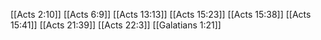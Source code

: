 [[Acts 2:10]]
[[Acts 6:9]]
[[Acts 13:13]]
[[Acts 15:23]]
[[Acts 15:38]]
[[Acts 15:41]]
[[Acts 21:39]]
[[Acts 22:3]]
[[Galatians 1:21]]
